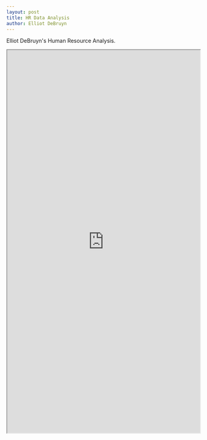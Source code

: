 ```yaml
---
layout: post
title: HR Data Analysis
author: Elliot DeBruyn
---
```


Elliot DeBruyn's Human Resource Analysis.

<iframe src="https://github.com/ugriders/ugriders.github.io/blob/master/assets/elliot_HR_data.pdf" width="100%" height="1000px" >
